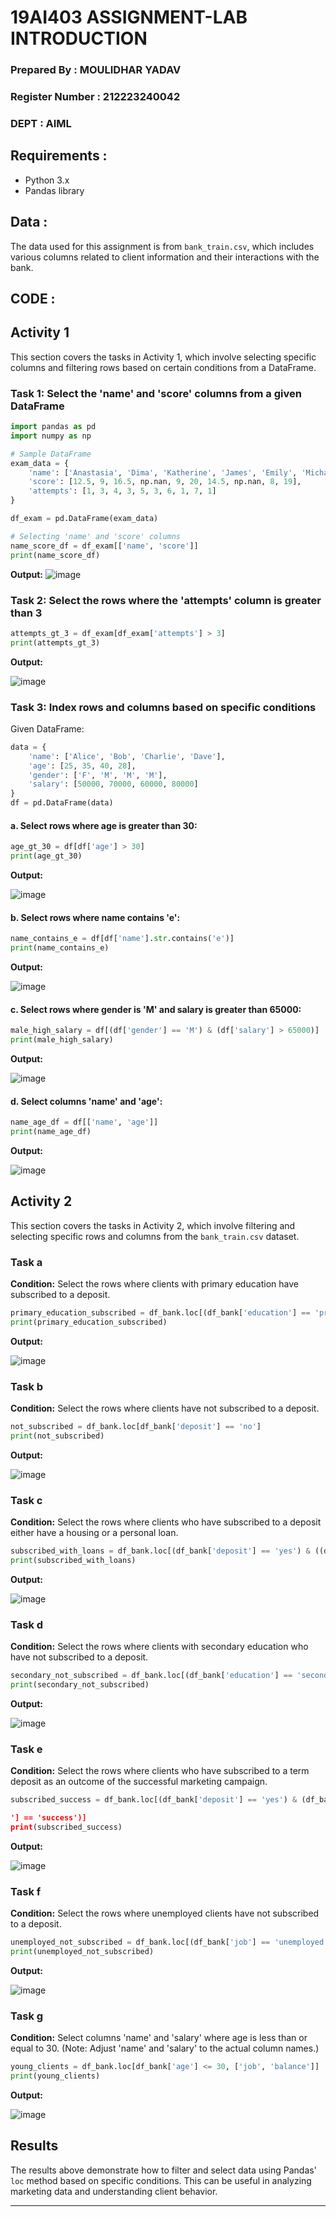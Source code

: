 # 19AI403 ASSIGNMENT-LAB INTRODUCTION
### Prepared By : MOULIDHAR YADAV
### Register Number : 212223240042
### DEPT : AIML

## Requirements :

- Python 3.x
- Pandas library


## Data :

The data used for this assignment is from `bank_train.csv`, which includes various columns related to client information and their interactions with the bank.

## CODE :

## Activity 1

This section covers the tasks in Activity 1, which involve selecting specific columns and filtering rows based on certain conditions from a DataFrame.

### Task 1: Select the 'name' and 'score' columns from a given DataFrame

```python
import pandas as pd
import numpy as np

# Sample DataFrame
exam_data = {
    'name': ['Anastasia', 'Dima', 'Katherine', 'James', 'Emily', 'Michael', 'Matthew', 'Laura', 'Kevin', 'Jonas'],
    'score': [12.5, 9, 16.5, np.nan, 9, 20, 14.5, np.nan, 8, 19],
    'attempts': [1, 3, 4, 3, 5, 3, 6, 1, 7, 1]
}

df_exam = pd.DataFrame(exam_data)

# Selecting 'name' and 'score' columns
name_score_df = df_exam[['name', 'score']]
print(name_score_df)
```

**Output:**
![image](https://github.com/user-attachments/assets/aab22217-f307-46cf-9c72-ddfd093d8391)


### Task 2: Select the rows where the 'attempts' column is greater than 3

```python
attempts_gt_3 = df_exam[df_exam['attempts'] > 3]
print(attempts_gt_3)
```

**Output:**

![image](https://github.com/user-attachments/assets/a10dd689-c514-4ecb-b1c9-7b4922244fbd)


### Task 3: Index rows and columns based on specific conditions

Given DataFrame:

```python
data = {
    'name': ['Alice', 'Bob', 'Charlie', 'Dave'],
    'age': [25, 35, 40, 28],
    'gender': ['F', 'M', 'M', 'M'],
    'salary': [50000, 70000, 60000, 80000]
}
df = pd.DataFrame(data)
```

#### a. Select rows where age is greater than 30:

```python
age_gt_30 = df[df['age'] > 30]
print(age_gt_30)
```

**Output:**

![image](https://github.com/user-attachments/assets/b691822a-c83e-42ed-b589-45e67f46b7e9)


#### b. Select rows where name contains 'e':

```python
name_contains_e = df[df['name'].str.contains('e')]
print(name_contains_e)
```

**Output:**

![image](https://github.com/user-attachments/assets/869d50bd-6337-4f70-abea-5ed62bcddda6)


#### c. Select rows where gender is 'M' and salary is greater than 65000:

```python
male_high_salary = df[(df['gender'] == 'M') & (df['salary'] > 65000)]
print(male_high_salary)
```

**Output:**

![image](https://github.com/user-attachments/assets/823e20a2-bbd9-4043-a4ee-eb577035e351)


#### d. Select columns 'name' and 'age':

```python
name_age_df = df[['name', 'age']]
print(name_age_df)
```

**Output:**

![image](https://github.com/user-attachments/assets/b7ac52dc-6cb8-4156-908b-a1f10381d368)

## Activity 2

This section covers the tasks in Activity 2, which involve filtering and selecting specific rows and columns from the `bank_train.csv` dataset.

### Task a

**Condition:** Select the rows where clients with primary education have subscribed to a deposit.

```python
primary_education_subscribed = df_bank.loc[(df_bank['education'] == 'primary') & (df_bank['deposit'] == 'yes')]
print(primary_education_subscribed)
```

**Output:**

![image](https://github.com/user-attachments/assets/738bf407-2257-4873-ba08-da475a3c1b3a)


### Task b

**Condition:** Select the rows where clients have not subscribed to a deposit.

```python
not_subscribed = df_bank.loc[df_bank['deposit'] == 'no']
print(not_subscribed)
```

**Output:**

![image](https://github.com/user-attachments/assets/4e3b6c66-51c0-4165-93bd-bc75c4a0dd56)

### Task c

**Condition:** Select the rows where clients who have subscribed to a deposit either have a housing or a personal loan.

```python
subscribed_with_loans = df_bank.loc[(df_bank['deposit'] == 'yes') & ((df_bank['housing'] == 'yes') | (df_bank['loan'] == 'yes'))]
print(subscribed_with_loans)
```

**Output:**

![image](https://github.com/user-attachments/assets/6b067710-29a4-46c9-87a7-b11094ca2ff1)


### Task d

**Condition:** Select the rows where clients with secondary education who have not subscribed to a deposit.

```python
secondary_not_subscribed = df_bank.loc[(df_bank['education'] == 'secondary') & (df_bank['deposit'] == 'no')]
print(secondary_not_subscribed)
```

**Output:**

![image](https://github.com/user-attachments/assets/c9584cfd-157a-48f8-9432-d67b359e155d)


### Task e

**Condition:** Select the rows where clients who have subscribed to a term deposit as an outcome of the successful marketing campaign.

```python
subscribed_success = df_bank.loc[(df_bank['deposit'] == 'yes') & (df_bank['poutcome

'] == 'success')]
print(subscribed_success)
```

**Output:**

![image](https://github.com/user-attachments/assets/9220b116-bdf3-45c6-be0d-36d76a14336e)


### Task f

**Condition:** Select the rows where unemployed clients have not subscribed to a deposit.

```python
unemployed_not_subscribed = df_bank.loc[(df_bank['job'] == 'unemployed') & (df_bank['deposit'] == 'no')]
print(unemployed_not_subscribed)
```

**Output:**

![image](https://github.com/user-attachments/assets/b58b2fe2-88f0-41a3-bda0-13963d9e8dc2)

### Task g

**Condition:** Select columns 'name' and 'salary' where age is less than or equal to 30. (Note: Adjust 'name' and 'salary' to the actual column names.)

```python
young_clients = df_bank.loc[df_bank['age'] <= 30, ['job', 'balance']]
print(young_clients)
```

**Output:**

![image](https://github.com/user-attachments/assets/2fd69b3b-8eb1-4403-a2d9-9b005ee2a006)


## Results

The results above demonstrate how to filter and select data using Pandas' `loc` method based on specific conditions. This can be useful in analyzing marketing data and understanding client behavior.

---
